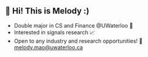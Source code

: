 ##  👋 Hi! This is Melody :) 
- Double major in CS and Finance @UWaterloo 🪿 
- Interested in signals research 📈 
- Open to any industry and research opportunities! 📧 melody.mao@uwaterloo.ca
